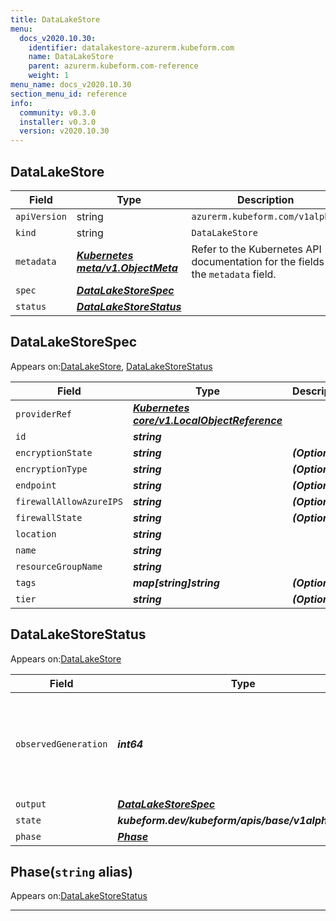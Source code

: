 ```yaml
---
title: DataLakeStore
menu:
  docs_v2020.10.30:
    identifier: datalakestore-azurerm.kubeform.com
    name: DataLakeStore
    parent: azurerm.kubeform.com-reference
    weight: 1
menu_name: docs_v2020.10.30
section_menu_id: reference
info:
  community: v0.3.0
  installer: v0.3.0
  version: v2020.10.30
---
```


## DataLakeStore
| Field | Type | Description |
| ------ | ----- | ----------- |
| `apiVersion` | string | `azurerm.kubeform.com/v1alpha1` |
|    `kind` | string | `DataLakeStore` |
| `metadata` | ***[Kubernetes meta/v1.ObjectMeta](https://v1-18.docs.kubernetes.io/docs/reference/generated/kubernetes-api/v1.18/#objectmeta-v1-meta)***|Refer to the Kubernetes API documentation for the fields of the `metadata` field.|
| `spec` | ***[DataLakeStoreSpec](#datalakestorespec)***||
| `status` | ***[DataLakeStoreStatus](#datalakestorestatus)***||
## DataLakeStoreSpec

Appears on:[DataLakeStore](#datalakestore), [DataLakeStoreStatus](#datalakestorestatus)

| Field | Type | Description |
| ------ | ----- | ----------- |
| `providerRef` | ***[Kubernetes core/v1.LocalObjectReference](https://v1-18.docs.kubernetes.io/docs/reference/generated/kubernetes-api/v1.18/#localobjectreference-v1-core)***||
| `id` | ***string***||
| `encryptionState` | ***string***| ***(Optional)*** |
| `encryptionType` | ***string***| ***(Optional)*** |
| `endpoint` | ***string***| ***(Optional)*** |
| `firewallAllowAzureIPS` | ***string***| ***(Optional)*** |
| `firewallState` | ***string***| ***(Optional)*** |
| `location` | ***string***||
| `name` | ***string***||
| `resourceGroupName` | ***string***||
| `tags` | ***map[string]string***| ***(Optional)*** |
| `tier` | ***string***| ***(Optional)*** |
## DataLakeStoreStatus

Appears on:[DataLakeStore](#datalakestore)

| Field | Type | Description |
| ------ | ----- | ----------- |
| `observedGeneration` | ***int64***| ***(Optional)*** Resource generation, which is updated on mutation by the API Server.|
| `output` | ***[DataLakeStoreSpec](#datalakestorespec)***| ***(Optional)*** |
| `state` | ***kubeform.dev/kubeform/apis/base/v1alpha1.State***| ***(Optional)*** |
| `phase` | ***[Phase](#phase)***| ***(Optional)*** |
## Phase(`string` alias)

Appears on:[DataLakeStoreStatus](#datalakestorestatus)

---
